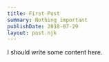 ```yaml
---
title: First Post
summary: Nothing important
publishDate: 2018-07-29
layout: post.njk
---
```


I should write some content here.
